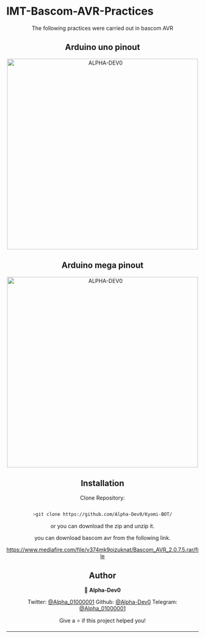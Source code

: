 # IMT-Bascom-AVR-Practices

<div align="center">
The following practices were carried out in bascom AVR

## Arduino uno pinout

<div align="center">
<img src="https://i0.wp.com/makezine.com/wp-content/uploads/2013/02/arduino_uno_pinout_web.png?fit=961%2C680&ssl=1" alt="ALPHA-DEV0" width="500" />

## Arduino mega pinout
<div align="center">
<img src="https://www.geekfactory.mx/wp-content/uploads/2016/04/diagrama_de_pines_arduino_mega_2560-724x1024.jpg" alt="ALPHA-DEV0" width="500" />
  
##  Installation
Clone Repository: 
```bash

>git clone https://github.com/Alpha-Dev0/Kyomi-BOT/

```
or you can download the zip and unzip it.

you can download bascom avr from the following link.
  
https://www.mediafire.com/file/v374mk9oizuknat/Bascom_AVR_2.0.7.5.rar/file


## Author

👤 **Alpha-Dev0**

<div align="center">
  
Twitter: [@Alpha_01000001](https://twitter.com/Alpha_01000001)
Github: [@Alpha-Dev0](https://github.com/Alpha-Dev0/)
Telegram: [@Alpha_01000001](https://t.me/Alpha_01000001)

Give a ⭐️ if this project helped you!

***
